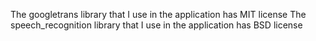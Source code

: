 The googletrans library that I use in the application has MIT license
The speech_recognition library that I use in the application has BSD license

